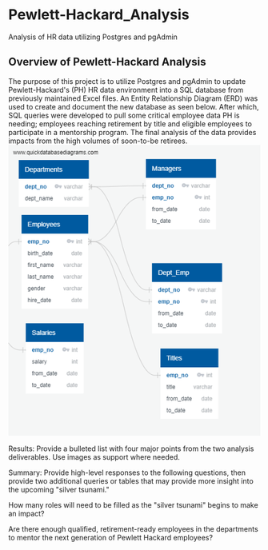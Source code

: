 # Pewlett-Hackard_Analysis
Analysis of HR data utilizing Postgres and pgAdmin


## Overview of Pewlett-Hackard Analysis
The purpose of this project is to utilize Postgres and pgAdmin to update Pewlett-Hackard's (PH) HR data environment into a SQL database from previously maintained Excel files.   An Entity Relationship Diagram (ERD) was used to create and document the new database as seen below.  After which, SQL queries were developed to pull some critical employee data PH is needing; employees reaching retirement by title and eligible employees to participate in a mentorship program.  The final analysis of the data provides impacts from the high volumes of soon-to-be retirees. 
![EmployeesDB.png](https://github.com/dschul01/Pewlett-Hackard-Analysis/blob/main/EmployeesDB.png)





Results: Provide a bulleted list with four major points from the two analysis deliverables. Use images as support where needed.

Summary: Provide high-level responses to the following questions, then provide two additional queries or tables that may provide more insight into the upcoming "silver tsunami."

How many roles will need to be filled as the "silver tsunami" begins to make an impact?

Are there enough qualified, retirement-ready employees in the departments to mentor the next generation of Pewlett Hackard employees?